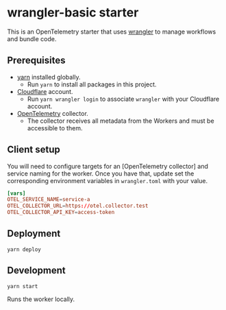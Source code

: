 # wrangler-basic starter

This is an OpenTelemetry starter that uses [wrangler](https://github.com/cloudflare/wrangler2) to manage workflows and bundle code.

## Prerequisites

- [yarn](https://yarnpkg.com/getting-started/install) installed globally.
  - Run `yarn` to install all packages in this project.
- [Cloudflare](https://dash.cloudflare.com/sign-up) account.
  - Run `yarn wrangler login` to associate `wrangler` with your Cloudflare account.
- [OpenTelemetry](https://opentelemetry.io/) collector.
  - The collector receives all metadata from the Workers and must be accessible to them.

## Client setup

You will need to configure targets for an [OpenTelemetry collector] and service naming for the worker. Once you have that, update set the corresponding environment variables in `wrangler.toml` with your value.

```toml
[vars]
OTEL_SERVICE_NAME=service-a
OTEL_COLLECTOR_URL=https://otel.collector.test
OTEL_COLLECTOR_API_KEY=access-token
```

## Deployment

```
yarn deploy
```

## Development

```
yarn start
```

Runs the worker locally.
